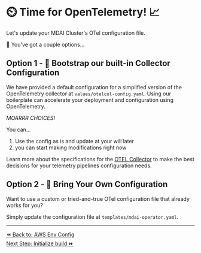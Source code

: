 # ⏲️ Time for OpenTelemetry! 📈

Let's update your MDAI Cluster's OTel configuration file.

🤔 You've got a couple options...

## Option 1 - 👢 Bootstrap our built-in Collector Configuration

We have provided a default configuration for a simplified version of the OpenTelemetry collector at `values/otelcol-config.yaml`. Using our boilerplate can accelerate your deployment and configuration using OpenTelemetry.

*MOARRR CHOICES!*

You can...
1. Use the config as is and update at your will later
2. you can start making modifications right now

Learn more about the specifications for the [OTEL Collector](https://opentelemetry.io/docs/collector/) to make the best decisions for your telemetry pipelines configuration needs.


## Option 2 - 🧳 Bring Your Own Configuration
Want to use a custom or tried-and-true OTel configuration file that already works for you?

Simply update the configuration file at `templates/mdai-operator.yaml`.

----
<div class="left">
  <a href="./aws-env.md">⏪ Back to: AWS Env Config</a>
</div>
<div class="right">
  <a href="./initialize.md.md">Next Step: Initialize build ⏩</a><br /><br />
</div>

